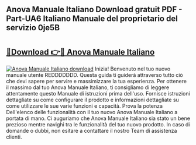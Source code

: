 ## Anova Manuale Italiano Download gratuit PDF - Part-UA6 Italiano Manuale del proprietario del servizio 0je5B

# <h2><a href="http://dffid8i.blite.top/?on=Anova+Manuale+Italiano">🔗Download 👉🔴 Anova Manuale Italiano</a></h2>

[![Anova Manuale Italiano download](https://i.imgur.com/lujVjoI.png)](http://dffid8i.blite.top/?on=Anova+Manuale+Italiano)
Inizia! Benvenuto nel tuo nuovo manuale utente REDDDDDDD. Questa guida ti guiderà attraverso tutto ciò che devi sapere per servire e massimizzare la tua esperienza. Per ottenere il massimo dal tuo Anova Manuale Italiano, ti consigliamo di leggere attentamente questo Manuale di istruzioni prima dell'uso. Fornisce istruzioni dettagliate su come configurare il prodotto e informazioni dettagliate su come utilizzare le sue varie funzioni e capacità. Prova la potenza Dell'elenco delle funzionalità con il tuo nuovo Anova Manuale Italiano a portata di mano. Ci auguriamo che Anova Manuale Italiano sia stato un bene prezioso mentre navighi tra le funzionalità del tuo nuovo prodotto. In caso di domande o dubbi, non esitare a contattare il nostro Team di assistenza clienti.
